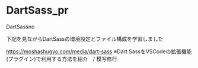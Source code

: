 # DartSass_pr
DartSassno

下記を見ながらDartSassの環境設定とファイル構成を学習しました

https://moshashugyo.com/media/dart-sass
※Dart SassをVSCodeの拡張機能(プラグイン)で利用する方法を紹介　/  模写修行
